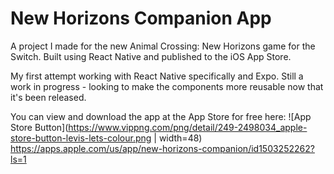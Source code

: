 # New Horizons Companion App

A project I made for the new Animal Crossing: New Horizons game for the Switch. Built using React Native and published to the iOS App Store.

My first attempt working with React Native specifically and Expo. Still a work in progress - looking to make the components more reusable now that it's been released.

You can view and download the app at the App Store for free here: 
![App Store Button](https://www.vippng.com/png/detail/249-2498034_apple-store-button-levis-lets-colour.png | width=48)
https://apps.apple.com/us/app/new-horizons-companion/id1503252262?ls=1

